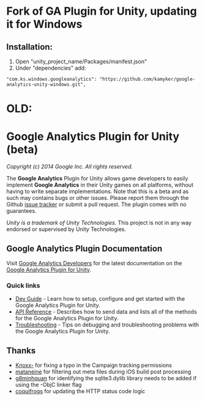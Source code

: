 # Fork of GA Plugin for Unity, updating it for Windows

## Installation:
1. Open "unity_project_name/Packages/manifest.json"
2. Under "dependencies" add:
  ```  
  "com.ks.windows.googleanalytics": "https://github.com/kamyker/google-analytics-unity-windows.git", 
  ```


# OLD:
# Google Analytics Plugin for Unity (beta)
_Copyright (c) 2014 Google Inc. All rights reserved._

The __Google Analytics__ Plugin for Unity allows game developers to easily implement __Google Analytics__ in their Unity games on all platforms, without having to write separate implementations. Note that this is a beta and as such may contains bugs or other issues. Please report them through the Github [issue tracker](https://github.com/googleanalytics/google-analytics-plugin-for-unity/issues) or submit a pull request. The plugin comes with no guarantees.

_Unity is a trademark of Unity Technologies._ This project is not in any way endorsed or supervised by Unity Technologies.

## Google Analytics Plugin Documentation

Visit [Google Analytics Developers](https://developers.google.com/analytics/) for the latest documentation on the [Google Analytics Plugin for Unity](https://developers.google.com/analytics/devguides/collection/unity/).


### Quick links
  - [Dev Guide](https://developers.google.com/analytics/devguides/collection/unity/devguide) - Learn how to setup, configure and get started with the Google Analytics Plugin for Unity.
  - [API Reference](https://developers.google.com/analytics/devguides/collection/unity/reference) - Describes how to send data and lists all of the methods for the Google Analytics Plugin for Unity.
  - [Troubleshooting](https://developers.google.com/analytics/devguides/collection/unity/troubleshoot) - Tips on debugging and troubleshooting problems with the Google Analytics Plugin for Unity.


## Thanks
  - [Knoxx-](https://github.com/Knoxx-) for fixing a typo in the Campaign tracking permissions
  - [mataneine](https://github.com/mataneine) for filtering out meta files during iOS build post processing
  - [g8minhquan](https://github.com/g8minhquan) for identifying the sqlite3.dylib library needs to be added if using the -ObjC linker flag
  - [coquifrogs](https://github.com/coquifrogs/) for updating the HTTP status code logic
